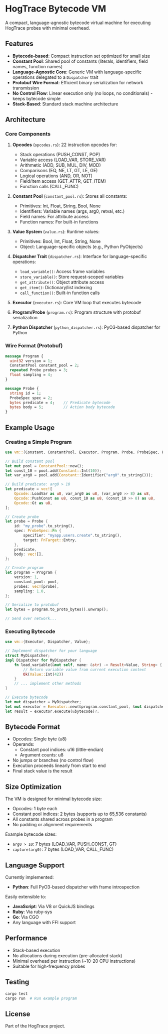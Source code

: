 # HogTrace Bytecode VM

A compact, language-agnostic bytecode virtual machine for executing HogTrace probes with minimal overhead.

## Features

- **Bytecode-based**: Compact instruction set optimized for small size
- **Constant Pool**: Shared pool of constants (literals, identifiers, field names, function names)
- **Language-Agnostic Core**: Generic VM with language-specific operations delegated to a `Dispatcher` trait
- **Protobuf Wire Format**: Efficient binary serialization for network transmission
- **No Control Flow**: Linear execution only (no loops, no conditionals) - keeps bytecode simple
- **Stack-Based**: Standard stack machine architecture

## Architecture

### Core Components

1. **Opcodes** (`opcodes.rs`): 22 instruction opcodes for:
   - Stack operations (PUSH_CONST, POP)
   - Variable access (LOAD_VAR, STORE_VAR)
   - Arithmetic (ADD, SUB, MUL, DIV, MOD)
   - Comparisons (EQ, NE, LT, GT, LE, GE)
   - Logical operations (AND, OR, NOT)
   - Field/item access (GET_ATTR, GET_ITEM)
   - Function calls (CALL_FUNC)

2. **Constant Pool** (`constant_pool.rs`): Stores all constants:
   - Primitives: Int, Float, String, Bool, None
   - Identifiers: Variable names (args, arg0, retval, etc.)
   - Field names: For attribute access
   - Function names: For built-in functions

3. **Value System** (`value.rs`): Runtime values:
   - Primitives: Bool, Int, Float, String, None
   - Object: Language-specific objects (e.g., Python PyObjects)

4. **Dispatcher Trait** (`dispatcher.rs`): Interface for language-specific operations:
   - `load_variable()`: Access frame variables
   - `store_variable()`: Store request-scoped variables
   - `get_attribute()`: Object attribute access
   - `get_item()`: Dictionary/list indexing
   - `call_function()`: Built-in function calls

5. **Executor** (`executor.rs`): Core VM loop that executes bytecode

6. **Program/Probe** (`program.rs`): Program structure with protobuf serialization

7. **Python Dispatcher** (`python_dispatcher.rs`): PyO3-based dispatcher for Python

### Wire Format (Protobuf)

```protobuf
message Program {
  uint32 version = 1;
  ConstantPool constant_pool = 2;
  repeated Probe probes = 3;
  float sampling = 4;
}

message Probe {
  string id = 1;
  ProbeSpec spec = 2;
  bytes predicate = 4;    // Predicate bytecode
  bytes body = 5;         // Action body bytecode
}
```

## Example Usage

### Creating a Simple Program

```rust
use vm::{Constant, ConstantPool, Executor, Program, Probe, ProbeSpec, FnTarget, Opcode, Value};

// Build constant pool
let mut pool = ConstantPool::new();
let const_10 = pool.add(Constant::Int(10));
let var_arg0 = pool.add(Constant::Identifier("arg0".to_string()));

// Build predicate: arg0 > 10
let predicate = vec![
    Opcode::LoadVar as u8, var_arg0 as u8, (var_arg0 >> 8) as u8,
    Opcode::PushConst as u8, const_10 as u8, (const_10 >> 8) as u8,
    Opcode::Gt as u8,
];

// Create probe
let probe = Probe {
    id: "my_probe".to_string(),
    spec: ProbeSpec::Fn {
        specifier: "myapp.users.create".to_string(),
        target: FnTarget::Entry,
    },
    predicate,
    body: vec![],
};

// Create program
let program = Program {
    version: 1,
    constant_pool: pool,
    probes: vec![probe],
    sampling: 1.0,
};

// Serialize to protobuf
let bytes = program.to_proto_bytes().unwrap();

// Send over network...
```

### Executing Bytecode

```rust
use vm::{Executor, Dispatcher, Value};

// Implement dispatcher for your language
struct MyDispatcher;
impl Dispatcher for MyDispatcher {
    fn load_variable(&mut self, name: &str) -> Result<Value, String> {
        // Return variable value from current execution context
        Ok(Value::Int(42))
    }
    // ... implement other methods
}

// Execute bytecode
let mut dispatcher = MyDispatcher;
let mut executor = Executor::new(&program.constant_pool, &mut dispatcher);
let result = executor.execute(&bytecode)?;
```

## Bytecode Format

- Opcodes: Single byte (u8)
- Operands:
  - Constant pool indices: u16 (little-endian)
  - Argument counts: u8
- No jumps or branches (no control flow)
- Execution proceeds linearly from start to end
- Final stack value is the result

## Size Optimization

The VM is designed for minimal bytecode size:
- Opcodes: 1 byte each
- Constant pool indices: 2 bytes (supports up to 65,536 constants)
- All constants shared across probes in a program
- No padding or alignment requirements

Example bytecode sizes:
- `arg0 > 10`: 7 bytes (LOAD_VAR, PUSH_CONST, GT)
- `capture(arg0)`: 7 bytes (LOAD_VAR, CALL_FUNC)

## Language Support

Currently implemented:
- **Python**: Full PyO3-based dispatcher with frame introspection

Easily extensible to:
- **JavaScript**: Via V8 or QuickJS bindings
- **Ruby**: Via ruby-sys
- **Go**: Via CGO
- Any language with FFI support

## Performance

- Stack-based execution
- No allocations during execution (pre-allocated stack)
- Minimal overhead per instruction (~10-20 CPU instructions)
- Suitable for high-frequency probes

## Testing

```bash
cargo test
cargo run  # Run example program
```

## License

Part of the HogTrace project.
